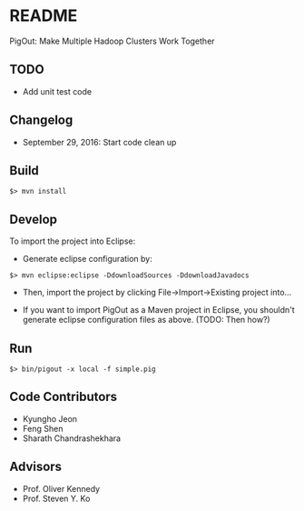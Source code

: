 README
======

PigOut: Make Multiple Hadoop Clusters Work Together

TODO
---
* Add unit test code

Changelog
---
* September 29, 2016: Start code clean up

Build
---

```
$> mvn install
```

Develop
---

To import the project into Eclipse:

* Generate eclipse configuration by:
```
$> mvn eclipse:eclipse -DdownloadSources -DdownloadJavadocs
```

* Then, import the project by clicking File->Import->Existing project into...

* If you want to import PigOut as a Maven project in Eclipse, you shouldn't generate eclipse configuration files as above. (TODO: Then how?)

Run
---

```
$> bin/pigout -x local -f simple.pig
```

Code Contributors
---

* Kyungho Jeon
* Feng Shen
* Sharath Chandrashekhara

Advisors
---

* Prof. Oliver Kennedy
* Prof. Steven Y. Ko
